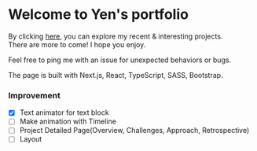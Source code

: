 # Welcome to Yen's portfolio

By clicking [here](https://yen-han.github.io/), you can explore my recent & interesting projects.  
There are more to come! I hope you enjoy.

Feel free to ping me with an issue for unexpected behaviors or bugs.

The page is built with Next.js, React, TypeScript, SASS, Bootstrap.

### Improvement

- [x] Text animator for text block
- [ ] Make animation with Timeline
- [ ] Project Detailed Page(Overview, Challenges, Approach, Retrospective)
- [ ] Layout
